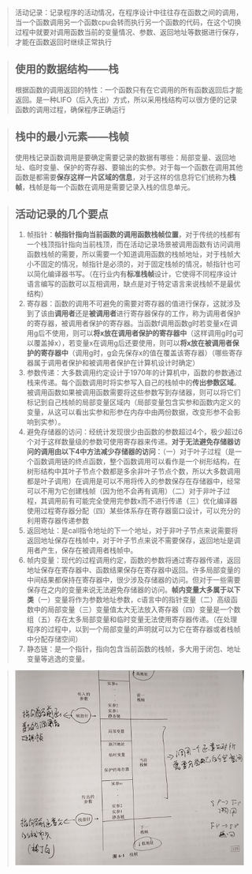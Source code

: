 > 活动记录：记录程序的活动情况，在程序设计中往往存在函数之间的调用，当一个函数调用另一个函数cpu会转而执行另一个函数的代码，在这个切换过程中就要对调用函数当前的变量情况、参数、返回地址等数据进行保存，才能在函数返回时继续正常执行

> ## 使用的数据结构——栈
>
> ​		根据函数的调用返回的特性：一个函数只有在它调用的所有函数返回后才能返回。是一种LIFO（后入先出）方式，所以采用栈结构可以很方便的记录函数的调用过程，确保程序正确运行

> ## 栈中的最小元素——栈帧
>
> ​		使用栈记录函数调用是要确定需要记录的数据有哪些：局部变量、返回地址、临时变量、保护的寄存器、要输出的实参。对于每一个函数在调用其他函数是都需要**保存这样一片区域的信息**，对于这样的信息将它们统称为**栈帧**，栈帧是每一个函数在调用是需要记录入栈的信息单元。

> ## 活动记录的几个要点
>
> 1. 帧指针：**帧指针指向当前函数的调用函数栈帧位置**，对于传统的栈都有一个栈顶指针指向当前栈顶，而在活动记录场景被调用函数有访问调用函数栈帧的需要，所以需要一个知道调用函数的栈帧地址，对于栈帧大小不固定的情况，帧指针是必须的，对于固定栈帧的情况，帧指针也可以简化编译器书写。（在行业内有**标准栈帧**设计，它使得不同程序设计语言编写的函数可以互相调用，缺点是对于特定语言来说栈帧不是最优结构）
> 2. 寄存器：函数的调用不可避免的需要对寄存器的值进行保存，这就涉及到了该由**调用者**还是**被调用者**进行寄存器保存的工作，称为调用者保护的寄存器，被调用者保护的寄存器。当函数f调用函数g时若变量x在调用g后不使用，则可以**将x放在调用者保护的寄存器中**（这样调用g时g可以覆盖掉x），若变量x在调用g后还要使用，则可以**将x放在被调用者保护的寄存器中**（调用g时，g会先保存x的值在覆盖该寄存器）（哪些寄存器属于调用者保护和被调用者保护在计算机设计时确定）
> 3. 参数传递：大多数调用约定设计于1970年的计算机中，函数的参数通过栈来传递。每个函数调用时将实参写入自己的栈帧中的**传出参数区域**。被调用函数如果被调用函数需要将这些参数写到存储器，则可以将它们标记到自己栈帧的局部变量区域内（局部变量包含实参和函数内定义的变量，从这可以看出实参和形参在内存中由两份数据，改变形参不会影响到实参）。
> 4. 避免存储器的访问：经统计发现很少由函数的参数超过4个，极少超过6个对于这样数量级的参数可使用寄存器来传递。**对于无法避免存储器访问的调用由以下4中方法减少存储器的访问**：（一）对于叶子过程（是一个函数调用链的终点函数，整个函数调用可以看作是一个树形结构，在树形结构中其叶子节点个数都是多余非叶子节点个数，所以大多数调用都是叶子调用）在调用是可以不用将传入的参数保存在存储器中，经常可以不用为它创建栈帧（因为他不会再有调用）（二）对于非叶子过程，其调用前有可能完全使用完参数x而不进行传递（三）优化编译器使用过程寄存器分配（四）某些体系存在寄存器窗口设计，可以充分的利用寄存器传递参数
> 5. 返回地址：是call指令地址的下一个地址，对于非叶子节点来说需要将返回地址保存在栈帧中，对于叶子节点来说不需要保存，返回地址是调用者产生，保存在被调用者栈帧中。
> 6. 帧内变量：现代的过程调用约定，函数的参数将通过寄存器传递，返回地址保存在寄存器中、函数结果保存在寄存器中返回。许多局部变量的中间结果都保持在寄存器中，很少涉及存储器的访问。但对于一些需要保存在之内的变量来说无法避免存储器的访问。**帧内变量大多属于以下类**（一）变量将作为参数地址参数，c语言中的指针变量（二）高级函数中的局部变量（三）变量值太大无法放入寄存器（四）变量是一个数组（五）存在太多局部变量和临时变量无法使用寄存器传递。（在处理程序的过程中，以到一个局部变量的声明就可以为它在寄存器或者栈帧中分配存储空间）
> 7. 静态链：是一个指针，指向包含当前函数的栈帧，多大用于闭包、地址变量等逃逸的变量。

> ![image-20210804104812432](image\image-20210804104812432.png)